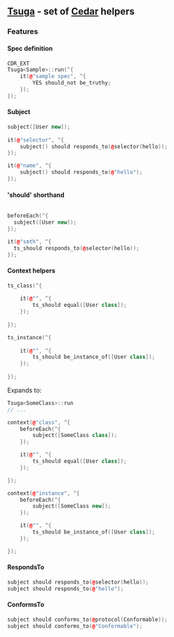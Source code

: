 ## [Tsuga](http://en.wikipedia.org/wiki/Tsuga) - set of [Cedar](https://github.com/pivotal/cedar) helpers

### Features

#### Spec definition

```cpp
CDR_EXT
Tsuga<Sample>::run(^{
    it(@"sample spec", ^{
        YES should_not be_truthy;
    });
});
```

#### Subject

```cpp
subject([User new]);
            
it(@"selector", ^{
    subject() should responds_to(@selector(hello));
});

it(@"name", ^{
    subject() should responds_to(@"hello");
});

```
#### 'should' shorthand

```cpp

beforeEach(^{
  subject([User new]);
});

it(@"smth", ^{
  ts_should responds_to(@selector(hello));
});
```

#### Context helpers

```cpp
ts_class(^{
        
    it(@"", ^{
        ts_should equal([User class]);
    });
    
});

ts_instance(^{
    
    it(@"", ^{
        ts_should be_instance_of([User class]);
    });
    
});
```

Expands to:

```cpp
Tsuga<SomeClass>::run
// ...

context(@"class", ^{
    beforeEach(^{
        subject([SomeClass class]);
    });

    it(@"", ^{
        ts_should equal([User class]);
    });

});

context(@"instance", ^{
    beforeEach(^{
        subject([SomeClass new]);
    });

    it(@"", ^{
        ts_should be_instance_of([User class]);
    });

});
```

#### RespondsTo

```cpp
subject should responds_to(@selector(hello));
subject should responds_to(@"hello");
```

#### ConformsTo

```cpp
subject should conforms_to(@protocol(Conformable));
subject should conforms_to(@"Conformable");
```
